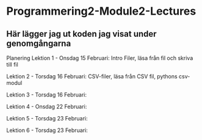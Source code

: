 # Programmering2-Module2-Lectures
## Här lägger jag ut koden jag visat under genomgångarna

Planering
Lektion 1 - Onsdag 15 Februari: Intro Filer, läsa från fil och skriva till fil

Lektion 2 - Torsdag 16 Februari: CSV-filer, läsa från CSV fil, pythons csv-modul

Lektion 3 - Torsdag 16 Februari:

Lektion 4 - Onsdag 22 Februari:

Lektion 5 - Torsdag 23 Februari:

Lektion 6 - Torsdag 23 Februari: 
